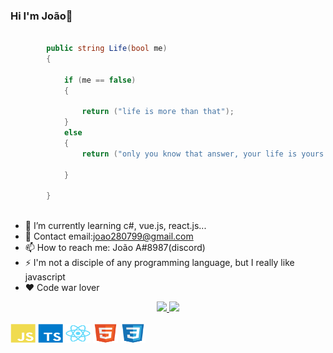 ### Hi I'm João👋
~~~c#
 
        public string Life(bool me)
        {

            if (me == false)
            {

                return ("life is more than that");
            }
            else
            {
                return ("only you know that answer, your life is yours alone");
                 
            }
            
        }
  
~~~


- 🌱 I’m currently learning c#, vue.js, react.js...
- 💬 Contact email:joao280799@gmail.com
- 📫 How to reach me: João A#8987(discord)
- ⚡ I'm not a disciple of any programming language, but I really like javascript
- ❤️ Code war lover


<div align="center">
  <a href="https://github.com/joao-dev1"> 
  <img height="180em" src="https://github-readme-stats.vercel.app/api?username=joao-dev1&show_icons=true&theme=dark&include_all_commits=true&count_private=true"/>
  <img height="180em" src="https://github-readme-stats.vercel.app/api/top-langs/?username=joao-dev1&layout=compact&langs_count=7&theme=dark"/>
</a>
</div>
  <div style="display: inline_block"><br>
  <img align="center" alt="Joao-Js" height="30" width="40" src="https://raw.githubusercontent.com/devicons/devicon/master/icons/javascript/javascript-plain.svg">
  <img align="center" alt="Joao-Ts" height="30" width="40" src="https://raw.githubusercontent.com/devicons/devicon/master/icons/typescript/typescript-plain.svg">
  <img align="center" alt="Joao-React" height="30" width="40" src="https://raw.githubusercontent.com/devicons/devicon/master/icons/react/react-original.svg">
  <img align="center" alt="Joao-HTML" height="30" width="40" src="https://raw.githubusercontent.com/devicons/devicon/master/icons/html5/html5-original.svg">
  <img align="center" alt="Joao-CSS" height="30" width="40" src="https://raw.githubusercontent.com/devicons/devicon/master/icons/css3/css3-original.svg">
</div>



  
